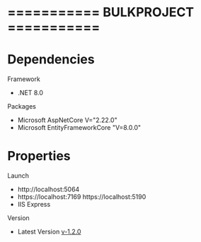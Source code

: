 # =========== BULKPROJECT ===========

# Dependencies
  
 Framework
  - .NET 8.0
 
 Packages
  - Microsoft AspNetCore V="2.22.0"
  - Microsoft EntityFrameworkCore "V=8.0.0"
  
 # Properties
    
 Launch
   - http://localhost:5064
   - https://localhost:7169 https://localhost:5190
   - IIS Express

 Version
 - Latest Version <a href="https://github.com/GirayTurker/BulkMVCProject/tree/v-1.2.0" target="_blank">v-1.2.0</a>
